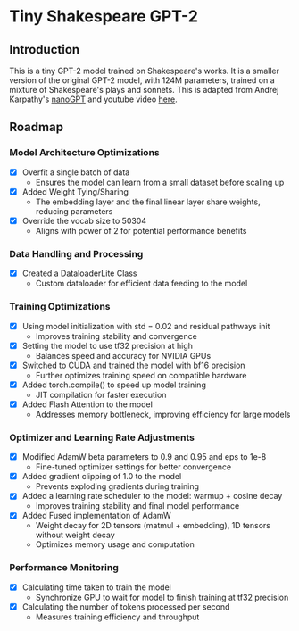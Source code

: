 
# Tiny Shakespeare GPT-2


## Introduction

This is a tiny GPT-2 model trained on Shakespeare's works. It is a smaller version of the original GPT-2 model, with 124M parameters, trained on a mixture of Shakespeare's plays and sonnets. This is adapted from Andrej Karpathy's [nanoGPT](https://github.com/karpathy/nanoGPT/tree/master) and youtube video [here](https://youtu.be/l8pRSuU81PU?si=ta5pJsj1eeQR5-Dm).

## Roadmap

### Model Architecture Optimizations

- [x] Overfit a single batch of data
  - Ensures the model can learn from a small dataset before scaling up
- [x] Added Weight Tying/Sharing
  - The embedding layer and the final linear layer share weights, reducing parameters
- [x] Override the vocab size to 50304
  - Aligns with power of 2 for potential performance benefits

### Data Handling and Processing

- [x] Created a DataloaderLite Class
  - Custom dataloader for efficient data feeding to the model

### Training Optimizations

- [x] Using model initialization with std = 0.02 and residual pathways init
  - Improves training stability and convergence
- [x] Setting the model to use tf32 precision at high
  - Balances speed and accuracy for NVIDIA GPUs
- [x] Switched to CUDA and trained the model with bf16 precision
  - Further optimizes training speed on compatible hardware
- [x] Added torch.compile() to speed up model training
  - JIT compilation for faster execution
- [x] Added Flash Attention to the model
  - Addresses memory bottleneck, improving efficiency for large models

### Optimizer and Learning Rate Adjustments

- [x] Modified AdamW beta parameters to 0.9 and 0.95 and eps to 1e-8
  - Fine-tuned optimizer settings for better convergence
- [x] Added gradient clipping of 1.0 to the model
  - Prevents exploding gradients during training
- [x] Added a learning rate scheduler to the model: warmup + cosine decay
  - Improves training stability and final model performance
- [x] Added Fused implementation of AdamW
  - Weight decay for 2D tensors (matmul + embedding), 1D tensors without weight decay
  - Optimizes memory usage and computation

### Performance Monitoring

- [x] Calculating time taken to train the model
  - Synchronize GPU to wait for model to finish training at tf32 precision
- [x] Calculating the number of tokens processed per second
  - Measures training efficiency and throughput